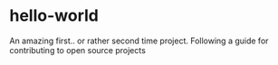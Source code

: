 # hello-world
An amazing first.. or rather second time project. Following a guide for contributing to open source projects

